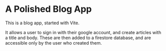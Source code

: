 # A Polished Blog App

This is a blog app, started with Vite.

It allows a user to sign in with their google account, and create articles with a title and body. These are then added to a firestore database, and are accessible only by the user who created them.
